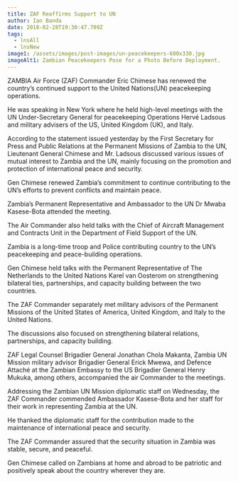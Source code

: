 ```yaml
---
title: ZAF Reaffirms Support to UN
author: Ian Banda
date: 2018-02-28T19:30:47.709Z
tags:
  - lnsAll
  - lnsNew
image1: /assets/images/post-images/un-peacekeepers-600x330.jpg
imageAlt1: Zambian Peacekeepers Pose for a Photo Before Deployment.
---
```

<!--StartFragment-->

ZAMBIA Air Force (ZAF) Commander Eric Chimese has renewed the country’s continued support to the United Nations(UN) peacekeeping operations.

He was speaking in New York where he held high-level meetings with the UN Under-Secretary General for peacekeeping Operations Hervé Ladsous and military advisers of the US, United Kingdom (UK), and Italy.

According to the statement issued yesterday by the First Secretary for Press and Public Relations at the Permanent Missions of Zambia to the UN, Lieutenant General Chimese and Mr. Ladsous discussed various issues of mutual interest to Zambia and the UN, mainly focusing on the promotion and protection of international peace and security.

Gen Chimese renewed Zambia’s commitment to continue contributing to the UN’s efforts to prevent conflicts and maintain peace.

Zambia’s Permanent Representative and Ambassador to the UN Dr Mwaba Kasese-Bota attended the meeting.

The Air Commander also held talks with the Chief of Aircraft Management and Contracts Unit in the Department of Field Support of the UN.

Zambia is a long-time troop and Police contributing country to the UN’s peacekeeping and peace-building operations.

Gen Chimese held talks with the Permanent Representative of The Netherlands to the United Nations Karel van Oosterom on strengthening bilateral ties, partnerships, and capacity building between the two countries.

The ZAF Commander separately met military advisors of the Permanent Missions of the United States of America, United Kingdom, and Italy to the United Nations.

The discussions also focused on strengthening bilateral relations, partnerships, and capacity building.

ZAF Legal Counsel Brigadier General Jonathan Chola Makanta, Zambia UN Mission military advisor Brigadier General Erick Mwewa, and Defence Attaché at the Zambian Embassy to the US Brigadier General Henry Mukuka, among others, accompanied the air Commander to the meetings.

Addressing the Zambian UN Mission diplomatic staff on Wednesday, the ZAF Commander commended Ambassador Kasese-Bota and her staff for their work in representing Zambia at the UN.

He thanked the diplomatic staff for the contribution made to the maintenance of international peace and security.

The ZAF Commander assured that the security situation in Zambia was stable, secure, and peaceful.

Gen Chimese called on Zambians at home and abroad to be patriotic and positively speak about the country wherever they are.

<!--EndFragment-->